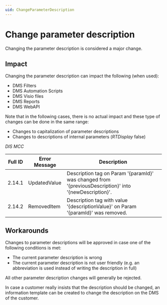 ```yaml
---
uid: ChangeParameterDescription
---
```


# Change parameter description

Changing the parameter description is considered a major change.

## Impact

Changing the parameter description can impact the following (when used):

- DMS Filters
- DMS Automation Scripts
- DMS Visio files
- DMS Reports
- DMS WebAPI

Note that in the following cases, there is no actual impact and these type of changes can be done in the same range:

- Changes to capitalization of parameter descriptions
- Changes to descriptions of internal parameters (*RTDisplay* false)

*DIS MCC*

| Full ID | Error Message | Description |
|---------|---------------|-------------|
| 2.14.1  | UpdatedValue | Description tag on Param '{paramId}' was changed from '{previousDescription}' into '{newDescription}'. |
| 2.14.2  | RemovedItem  | Description tag with value '{descriptionValue}' on Param '{paramId}' was removed. |

## Workarounds

Changes to parameter descriptions will be approved in case one of the following conditions is met:

- The current parameter description is wrong
- The current parameter description is not user friendly (e.g. an abbreviation is used instead of writing the description in full)

All other parameter description changes will generally be rejected.

In case a customer really insists that the description should be changed, an information template can be created to change the description on the DMS of the customer.
